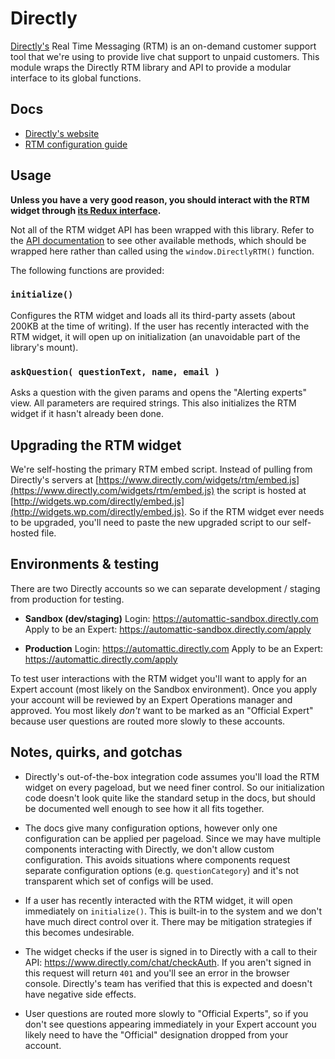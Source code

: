 # Directly

[Directly's](https://www.directly.com/) Real Time Messaging (RTM) is an on-demand
customer support tool that we're using to provide live chat support to unpaid
customers. This module wraps the Directly RTM library and API to provide a modular
interface to its global functions.

## Docs

- [Directly's website](https://www.directly.com/)
- [RTM configuration guide](https://cloudup.com/cySVQ9R_O6S)

## Usage

**Unless you have a very good reason, you should interact with the RTM widget through
[its Redux interface](../../state/help/directly).**

Not all of the RTM widget API has been wrapped with this library. Refer to the [API
documentation](https://cloudup.com/cySVQ9R_O6S) to see other available methods, which
should be wrapped here rather than called using the `window.DirectlyRTM()` function.

The following functions are provided:

### `initialize()`

Configures the RTM widget and loads all its third-party assets (about 200KB at the time of
writing). If the user has recently interacted with the RTM widget, it will open up on
initialization (an unavoidable part of the library's mount).

### `askQuestion( questionText, name, email )`

Asks a question with the given params and opens the "Alerting experts" view. All parameters
are required strings. This also initializes the RTM widget if it hasn't already been done.

## Upgrading the RTM widget

We're self-hosting the primary RTM embed script. Instead of pulling from Directly's servers at
[https://www.directly.com/widgets/rtm/embed.js](https://www.directly.com/widgets/rtm/embed.js)
the script is hosted at
[http://widgets.wp.com/directly/embed.js](http://widgets.wp.com/directly/embed.js).
So if the RTM widget ever needs to be upgraded, you'll need to paste the new upgraded
script to our self-hosted file.

## Environments & testing

There are two Directly accounts so we can separate development / staging from production for testing.

- **Sandbox (dev/staging)**
  Login: <https://automattic-sandbox.directly.com>
  Apply to be an Expert: <https://automattic-sandbox.directly.com/apply>

- **Production**
  Login: <https://automattic.directly.com>
  Apply to be an Expert: <https://automattic.directly.com/apply>

To test user interactions with the RTM widget you'll want to apply for an Expert account
(most likely on the Sandbox environment). Once you apply your account will be reviewed
by an Expert Operations manager and approved. You most likely _don't_ want to be marked
as an "Official Expert" because user questions are routed more slowly to these accounts.

## Notes, quirks, and gotchas

- Directly's out-of-the-box integration code assumes you'll load the RTM widget on
  every pageload, but we need finer control. So our initialization code doesn't look
  quite like the standard setup in the docs, but should be documented well enough
  to see how it all fits together.

- The docs give many configuration options, however only one configuration can be
  applied per pageload. Since we may have multiple components interacting with Directly,
  we don't allow custom configuration. This avoids situations where components request
  separate configuration options (e.g. `questionCategory`) and it's not transparent
  which set of configs will be used.

- If a user has recently interacted with the RTM widget, it will open immediately
  on `initialize()`. This is built-in to the system and we don't have much direct control
  over it. There may be mitigation strategies if this becomes undesirable.

- The widget checks if the user is signed in to Directly with a call to their API:
  <https://www.directly.com/chat/checkAuth>. If you aren't signed in this request will
  return `401` and you'll see an error in the browser console. Directly's team has
  verified that this is expected and doesn't have negative side effects.

- User questions are routed more slowly to "Official Experts", so if you don't see
  questions appearing immediately in your Expert account you likely need to have the
  "Official" designation dropped from your account.
